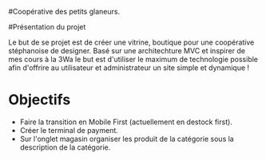 #Coopérative des petits glaneurs.

#Présentation du projet

Le but de se projet est de créer une vitrine, boutique pour une coopérative stéphanoise de designer.
Basé sur une architechture MVC et inspirer de mes cours à la 3Wa le but est d'utiliser le maximum de technologie possible afin d'offrire au utilisateur et administrateur un site simple et dynamique !

# Objectifs 

  - Faire la transition en Mobile First (actuellement en destock first).
  - Créer le terminal de payment.
  - Sur l'onglet magasin organiser les produit de la catégorie sous la description de la catégorie. 